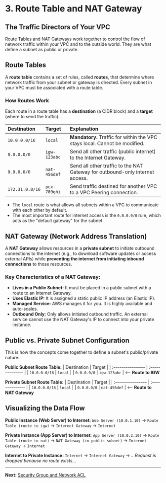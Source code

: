 # 3. Route Table and NAT Gateway

## The Traffic Directors of Your VPC

Route Tables and NAT Gateways work together to control the flow of network traffic within your VPC and to the outside world. They are what define a subnet as public or private.

## Route Tables

A **route table** contains a set of rules, called **routes**, that determine where network traffic from your subnet or gateway is directed. Every subnet in your VPC must be associated with a route table.

### How Routes Work
Each route in a route table has a **destination** (a CIDR block) and a **target** (where to send the traffic).

| Destination       | Target                  | Explanation                                                                 |
| :---------------- | :---------------------- | :-------------------------------------------------------------------------- |
| `10.0.0.0/16`     | `local`                 | **Mandatory.** Traffic for within the VPC stays local. Cannot be modified.  |
| `0.0.0.0/0`       | `igw-123abc`            | Send all other traffic (public internet) to the Internet Gateway.           |
| `0.0.0.0/0`       | `nat-456def`            | Send all other traffic to the NAT Gateway for outbound-only internet access.|
| `172.31.0.0/16`   | `pcx-789ghi`            | Send traffic destined for another VPC to a VPC Peering connection.          |

- The `local` route is what allows all subnets within a VPC to communicate with each other by default.
- The most important route for internet access is the `0.0.0.0/0` rule, which acts as the "default gateway" for the subnet.

## NAT Gateway (Network Address Translation)

A **NAT Gateway** allows resources in a **private subnet** to initiate outbound connections to the internet (e.g., to download software updates or access external APIs) while **preventing the internet from initiating inbound connections** to those resources.

### Key Characteristics of a NAT Gateway:
- **Lives in a Public Subnet:** It must be placed in a public subnet with a route to an Internet Gateway.
- **Uses Elastic IP:** It is assigned a static public IP address (an Elastic IP).
- **Managed Service:** AWS manages it for you. It is highly available and auto-scales.
- **Outbound Only:** Only allows initiated outbound traffic. An external service cannot use the NAT Gateway's IP to connect into your private instance.

## Public vs. Private Subnet Configuration

This is how the concepts come together to define a subnet's public/private nature:

**Public Subnet Route Table:**
| Destination       | Target          |
| :---------------- | :-------------- |
| `10.0.0.0/16`     | `local`         |
| `0.0.0.0/0`       | `igw-123abc`    | <-- **Route to IGW**

**Private Subnet Route Table:**
| Destination       | Target          |
| :---------------- | :-------------- |
| `10.0.0.0/16`     | `local`         |
| `0.0.0.0/0`       | `nat-456def`    | <-- **Route to NAT Gateway**

## Visualizing the Data Flow

**Public Instance (Web Server) to Internet:**
`Web Server (10.0.1.10)` -> `Route Table (route to igw)` -> `Internet Gateway` -> `Internet`

**Private Instance (App Server) to Internet:**
`App Server (10.0.2.10)` -> `Route Table (route to nat)` -> `NAT Gateway (in public subnet)` -> `Internet Gateway` -> `Internet`

**Internet to Private Instance:**
`Internet` -> `Internet Gateway` -> *...Request is dropped because no route exists...*

---

**Next:** [Security Group and Network ACL](./04-security-group-and-network-acl.md)
